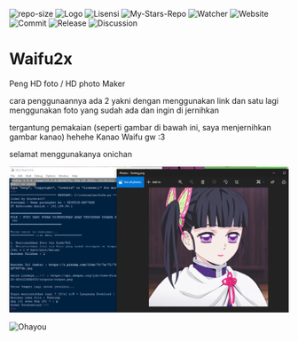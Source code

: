 ![repo-size](https://img.shields.io/github/repo-size/Xnuvers007/waifu2x?color=red&logo=python&logoColor=yellow&style=plastic)
![Logo](https://img.shields.io/github/languages/code-size/xnuvers007/waifu2x)
![Lisensi](https://img.shields.io/github/license/xnuvers007/waifu2x?color=blue&logoColor=black&style=plastic)
![My-Stars-Repo](https://img.shields.io/github/stars/xnuvers007?affiliations=OWNER&style=social)
![Watcher](https://img.shields.io/github/watchers/xnuvers007/waifu2x?style=social)
![Website](https://img.shields.io/website?down_color=lightgrey&down_message=offline&up_color=blue&up_message=online&url=https%3A%2F%2Fmykingbee.blogspot.com)
![Commit](https://img.shields.io/github/last-commit/xnuvers007/waifu2x)
![Release](https://img.shields.io/github/release-date/Xnuvers007/waifu2x)
![Discussion](https://img.shields.io/github/discussions/Xnuvers007/waifu2x)


# Waifu2x
Peng HD foto / HD photo Maker

cara penggunaannya ada 2 yakni dengan menggunakan link dan satu lagi menggunakan foto yang sudah ada dan ingin di jernihkan

tergantung pemakaian (seperti gambar di bawah ini, saya menjernihkan gambar kanao) hehehe Kanao Waifu gw :3

selamat menggunakanya onichan

![Tutorial](https://github.com/Xnuvers007/Waifu2x/blob/main/Screenshot%202021-08-22%20232836.png "Tutorialnya")

![Ohayou](https://static.wikia.nocookie.net/date-a-live/images/1/15/Yoshino_normal.png/ "ohayou")

